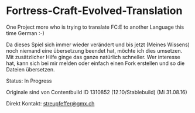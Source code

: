 # Fortress-Craft-Evolved-Translation
One Project more who is trying to translate FC:E to another Language this time German :-)

Da dieses Spiel sich immer wieder verändert und bis jetzt (Meines Wissens) noch niemand eine übersetzung beendet hat, möchte ich dies umsetzen. 
Mit zusätzlicher Hilfe ginge das ganze natürlich schneller. Wer interesse hat, kann sich bei mir melden oder einfach einen Fork erstellen und so die Dateien übersetzen. 

Status:
In Progress

Originale sind von Contentbuild ID 1310852 (12.10/Stablebuild) (Mi 31.08.16) 


Direkt Kontakt: 
streupfeffer@gmx.ch